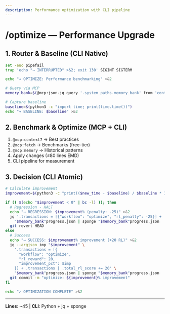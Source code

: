 ```yaml
---
description: Performance optimization with CLI pipeline
---
```


# /optimize — Performance Upgrade

## 1. Router & Baseline (CLI Native)

```bash
set -euo pipefail
trap 'echo "→ INTERRUPTED" >&2; exit 130' SIGINT SIGTERM

echo "→ OPTIMIZE: Performance benchmarking" >&2

# Query via MCP
memory_bank=$(@mcp:json-jq query '.system_paths.memory_bank' from 'context-router.json')

# Capture baseline
baseline=$(python3 -c "import time; print(time.time())")
echo "→ BASELINE: $baseline" >&2
```

## 2. Benchmark & Optimize (MCP + CLI)

1. `@mcp:context7` → Best practices
2. `@mcp:fetch` → Benchmarks (free-tier)
3. `@mcp:memory` → Historical patterns
4. Apply changes (≤80 lines EMD)
5. CLI pipeline for measurement

## 3. Decision (CLI Atomic)

```bash
# Calculate improvement
improvement=$(python3 -c "print(($new_time - $baseline) / $baseline * 100)")

if (( $(echo "$improvement < 0" | bc -l) )); then
  # Regression - HALT
  echo "→ REGRESSION: $improvement% (penalty: -25)" >&2
  jq '.transactions = [{"workflow": "optimize", "rl_penalty": -25}] + .transactions | .total_rl_score += -25' \
    "$memory_bank"progress.json | sponge "$memory_bank"progress.json
  git revert HEAD
else
  # Success
  echo "→ SUCCESS: $improvement% improvement (+20 RL)" >&2
  jq --argjson imp "$improvement" \
    '.transactions = [{
      "workflow": "optimize",
      "rl_reward": 20,
      "improvement_pct": $imp
    }] + .transactions | .total_rl_score += 20' \
    "$memory_bank"progress.json | sponge "$memory_bank"progress.json
  git commit -m "optimize: ${improvement}% improvement"
fi

echo "✓ OPTIMIZATION COMPLETE" >&2
```

---
**Lines**: ~45 | **CLI**: Python + jq + sponge
